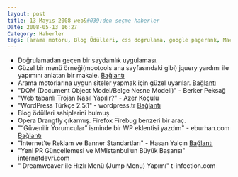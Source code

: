 ```yaml
---
layout: post
title: 13 Mayıs 2008 web&#039;den seçme haberler
Date: 2008-05-13 16:27
Category: Haberler
tags: [arama motoru, Blog Ödülleri, css doğrulama, google pagerank, Macromedia-Dreamweaver, menü, Opera, reklam, trojan, WordPress]
---
```


-   Doğrulamadan geçen bir saydamlık uygulaması. 
-   Güzel bir menü örneği(mootools ana sayfasındaki gibi) jquery yardımı
    ile yapımını anlatan bir makale. [Bağlantı][1]
-   Arama motorlarına uygun siteler yapmak için güzel uyarılar.
    [Bağlantı][2]
-   "DOM (Document Object Model/Belge Nesne Modeli)" - Berker Peksağ
-   "Web tabanlı Trojan Nasıl Yapılır?" - Azer Koçulu 
-   "WordPress Türkçe 2.5.1" - wordpress.tr [Bağlantı][5]
-   Blog ödülleri sahiplerini bulmuş.
-   Opera Drangfly çıkarmış. Firefox Firebug benzeri bir araç.
-   "“Güvenilir Yorumcular” isminde bir WP eklentisi yazdım" -
    eburhan.com [Bağlantı][8]
-   "İnternet’te Reklam ve Banner Standartları" - Hasan Yalçın
    [Bağlantı][9]
-   "Yeni PR Güncellemesi ve MMistanbul’un Büyük Başarısı"
    internetdevri.com 
-   " Dreamweaver ile Hızlı Menü (Jump Menu) Yapımı" t-infection.com


  [1]: http://nettuts.com/html-css-techniques/how-to-create-a-mootools-homepage-inspired-navigation-effect-using-jquery/
    "mootols"
  [2]: http://www.webdesignerwall.com/general/seo-guide-for-designers/
    "arama motorlarına uygun menüler"
  [5]: http://www.wordpress-tr.com/wordpress-turkce-251/
    "wordpress 2.5.1"
  [8]: http://www.eburhan.com/guvenilir-yorumcular-isminde-bir-wp-eklentisi-yazdim/
    "wordpress yorumlar"
  [9]: http://www.hasanyalcin.com/?p=476 "web banner"